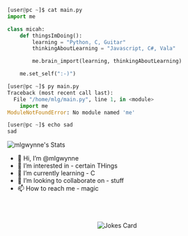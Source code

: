 ```py
[user@pc ~]$ cat main.py
import me

class micah:
	def thingsImDoing():
		learning = "Python, C, Guitar"
		thinkingAboutLearning = "Javascript, C#, Vala"

		me.brain_import(learning, thinkingAboutLearning)

	me.set_self(":-)")

[user@pc ~]$ py main.py
Traceback (most recent call last):
  File "/home/mlg/main.py", line 1, in <module>
    import me
ModuleNotFoundError: No module named 'me'

[user@pc ~]$ echo sad
sad
```

![mlgwynne's Stats](https://github-readme-stats.vercel.app/api?username=mlgwynne&theme=blue-green&show_icons=true&hide_border=true&count_private=true)


- 👋 Hi, I’m @mlgwynne
- 👀 I’m interested in - certain THings
- 🌱 I’m currently learning - C
- 💞️ I’m looking to collaborate on - stuff
- 📫 How to reach me - magic
<br>
<br>
<p width="100%" align="center">
<img src="https://readme-jokes.vercel.app/api" alt="Jokes Card" />
</p>
<!---
mlgwynne/mlgwynne is a ✨ special ✨ repository because its `README.md` (this file) appears on your GitHub profile.
You can click the Preview link to take a look at your changes.
--->
